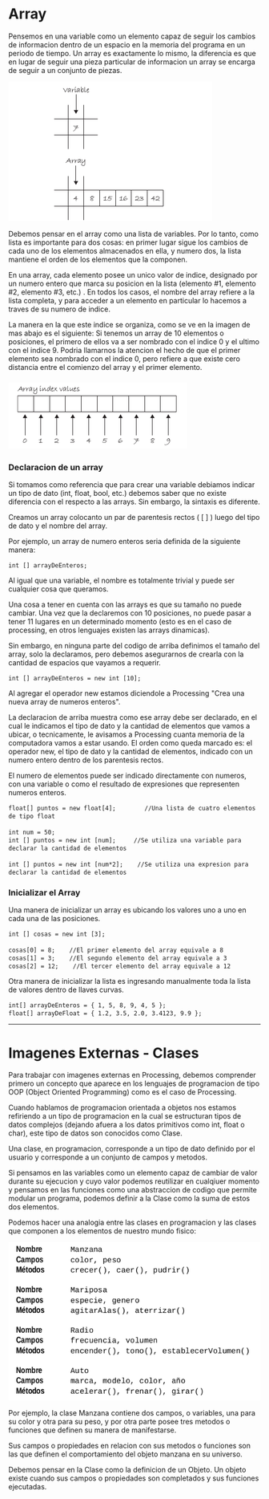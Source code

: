 # Array

Pensemos en una variable como un elemento capaz de seguir los cambios de informacion dentro de un espacio en la memoria del programa en un periodo de tiempo. Un array es exactamente lo mismo, la diferencia es que en lugar de seguir una pieza particular de informacion un array se encarga de seguir a un conjunto de piezas.

![](/assets/array.png)

Debemos pensar en el array como una lista de variables. Por lo tanto, como lista es importante para dos cosas: en primer lugar sigue los cambios de cada uno de los elementos almacenados en ella, y numero dos, la lista mantiene el orden de los elementos que la componen.

En una array, cada elemento posee un unico valor de indice, designado por un numero entero que marca su posicion en la lista \(elemento \#1, elemento \#2, elemento \#3, etc.\) . En todos los casos, el nombre del array refiere a la lista completa, y para acceder a un elemento en particular lo hacemos a traves de su numero de indice.

La manera en la que este indice se organiza, como se ve en la imagen de mas abajo es el siguiente: Si tenemos un array de 10 elementos o posiciones, el primero de ellos va a ser nombrado con el indice 0 y el ultimo con el indice 9. Podria llamarnos la atencion el hecho de que el primer elemento sea nombrado con el indice 0, pero refiere a que existe cero distancia entre el comienzo del array y el primer elemento.

### ![](/assets/array2.png)

### Declaracion de un array

Si tomamos como referencia que para crear una variable debiamos indicar un tipo de dato \(int, float, bool, etc.\) debemos saber que no existe diferencia con el respecto a las arrays. Sin embargo, la sintaxis es diferente.

Creamos un array colocanto un par de parentesis rectos \( \[ \] \) luego del tipo de dato y el nombre del array.

Por ejemplo, un array de numero enteros seria definida de la siguiente manera:

```Processing
int [] arrayDeEnteros;
```

Al igual que una variable, el nombre es totalmente trivial y puede ser cualquier cosa que queramos.

Una cosa a tener en cuenta con las arrays es que su tamaño no puede cambiar. Una vez que la declaremos con 10 posiciones, no puede pasar a tener 11 lugares en un determinado momento \(esto es en el caso de processing, en otros lenguajes existen las arrays dinamicas\).

Sin embargo, en ninguna parte del codigo de arriba definimos el tamaño del array, solo la declaramos, pero debemos asegurarnos de crearla con la cantidad de espacios que vayamos a requerir.

```Processing
int [] arrayDeEnteros = new int [10];
```

Al agregar el operador new estamos diciendole a Processing "Crea una nueva array de numeros enteros".

La declaracion de arriba muestra como ese array debe ser declarado, en el cual le indicamos el tipo de dato y la cantidad de elementos que vamos a ubicar, o tecnicamente, le avisamos a Processing cuanta memoria de la computadora vamos a estar usando. El orden como queda marcado es: el operador new, el tipo de dato y la cantidad de elementos, indicado con un numero entero dentro de los parentesis rectos.

El numero de elementos puede ser indicado directamente con numeros, con una variable o como el resultado de expresiones que representen numeros enteros.

```Processing
float[] puntos = new float[4];        //Una lista de cuatro elementos de tipo float

int num = 50;
int [] puntos = new int [num];     //Se utiliza una variable para declarar la cantidad de elementos

int [] puntos = new int [num*2];    //Se utiliza una expresion para declarar la cantidad de elementos
```

### Inicializar el Array

Una manera de inicializar un array es ubicando los valores uno a uno en cada una de las posiciones.

```Processing
int [] cosas = new int [3];

cosas[0] = 8;    //El primer elemento del array equivale a 8
cosas[1] = 3;    //El segundo elemento del array equivale a 3
cosas[2] = 12;    //El tercer elemento del array equivale a 12
```

Otra manera de inicializar la lista es ingresando manualmente toda la lista de valores dentro de llaves curvas.

```Processing
int[] arrayDeEnteros = { 1, 5, 8, 9, 4, 5 };
float[] arrayDeFloat = { 1.2, 3.5, 2.0, 3.4123, 9.9 };
```

---

# Imagenes Externas - Clases

Para trabajar con imagenes externas en Processing, debemos comprender primero un concepto que aparece en los lenguajes de programacion de tipo OOP \(Object Oriented Programming\) como es el caso de Processing.

Cuando hablamos de programacion orientada a objetos nos estamos refiriendo a un tipo de programacion en la cual se estructuran tipos de datos complejos \(dejando afuera a los datos primitivos como int, float o char\), este tipo de datos son conocidos como Clase.

Una clase, en programacion, corresponde a un tipo de dato definido por el usuario y corresponde a un conjunto de campos y metodos.

Si pensamos en las variables como un elemento capaz de cambiar de valor durante su ejecucion y cuyo valor podemos reutilizar en cualqiuer momento y pensamos en las funciones como una abstraccion de codigo que permite modular un programa, podemos definir a la Clase como la suma de estos dos elementos.

Podemos hacer una analogia entre las clases en programacion y las clases que componen a los elementos de nuestro mundo fisico:

![](/assets/clase.png)

Por ejemplo, la clase Manzana contiene dos campos, o variables, una para su color y otra para su peso, y por otra parte posee tres metodos o funciones que definen su manera de manifestarse. 

Sus campos o propiedades en relacion con sus metodos o funciones son las que definen el comportamiento del objeto manzana en su universo.

Debemos pensar en la Clase como la definicion de un Objeto. Un objeto existe cuando sus campos o propiedades son completados y sus funciones ejecutadas.



